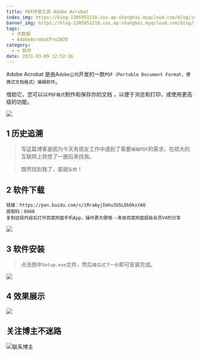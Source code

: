 ```yaml
---
title: PDF终极工具 Adobe Acrobat
index_img: https://blog-1305951218.cos.ap-shanghai.myqcloud.com/blog/image/articleBg/1(72).jpg
banner_img: https://blog-1305951218.cos.ap-shanghai.myqcloud.com/blog/image/articleBg/1(72).jpg
tags:
  - 大数据
  - AdobeAcrobatPro2020
category:
  - - 软件
date: 2021-03-09 12:52:16
---
```


Adobe Acrobat 是由A`dobe公司`开发的一款`PDF（Portable Document Format，便携式文档格式）编辑软件`。

借助它，您可以以`PDF格式`制作和保存你的文档 ，以便于浏览和打印，或使用更高级的功能。

<!-- more -->

![](https://blog-1305951218.cos.ap-shanghai.myqcloud.com/blog/image/icon/touBuYinDaoGuanZhu.gif)
## 1 历史追溯

> 写这篇博客是因为今天有朋友工作中遇到了需要`编辑PDF`的需求，在硕大的互联网上转悠了一圈后来找我。

> 既然找到我了，那就`安排`！

## 2 软件下载

```
链接：https://pan.baidu.com/s/1RraAyjImhu3U5LObOkxYAQ 
提取码：6666 
复制这段内容后打开百度网盘手机App，操作更方便哦--来自百度网盘超级会员V4的分享
```

![](https://blog-1305951218.cos.ap-shanghai.myqcloud.com/blog/image/articleContent/工具_PDF/1.png)

## 3 软件安装

> 点击图中`Setup.exe`文件，然后`傻瓜式下一步`即可安装完成。

![](https://blog-1305951218.cos.ap-shanghai.myqcloud.com/blog/image/articleContent/工具_PDF/2.png)

## 4 效果展示

![](https://blog-1305951218.cos.ap-shanghai.myqcloud.com/blog/image/articleContent/工具_PDF/3.png)

## 关注博主不迷路
![联系博主](https://blog-1305951218.cos.ap-shanghai.myqcloud.com/blog/image/icon/wechatFindMeNew.png)